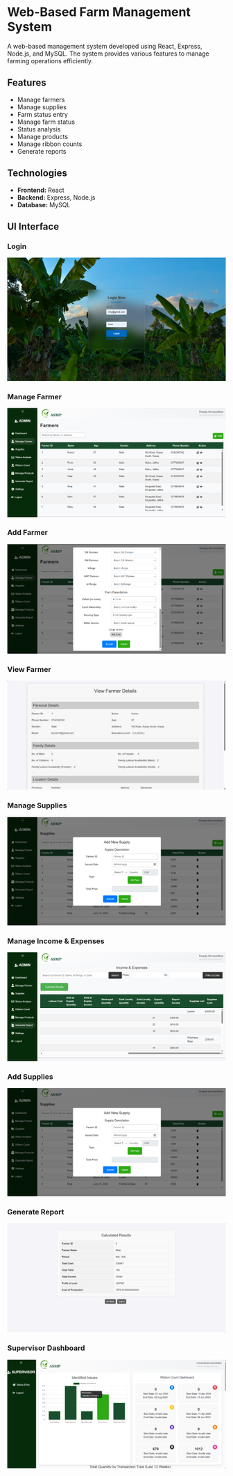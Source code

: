 # Web-Based Farm Management System

A web-based management system developed using React, Express, Node.js, and MySQL. The system provides various features to manage farming operations efficiently.

## Features

- Manage farmers
- Manage supplies
- Farm status entry
- Manage farm status
- Status analysis
- Manage products
- Manage ribbon counts
- Generate reports

## Technologies

- **Frontend:** React
- **Backend:** Express, Node.js
- **Database:** MySQL

## UI Interface

### Login
![Login Screenshot](https://github.com/Neepaja/Farming-Management-System/blob/main/UserInterface/Login.png)

### Manage Farmer
![Manage Farmer Screenshot](https://github.com/Neepaja/Farming-Management-System/blob/main/UserInterface/Manage_Farmer.png)

### Add Farmer
![Add Farmer Screenshot](https://github.com/Neepaja/Farming-Management-System/blob/main/UserInterface/Add_Farmer.png)

### View Farmer
![View Farmer Screenshot](https://github.com/Neepaja/Farming-Management-System/blob/main/UserInterface/View_Farmer.png)

### Manage Supplies
![Manage Supplies Screenshot](https://github.com/Neepaja/Farming-Management-System/blob/main/UserInterface/Add_Supplies.png)

### Manage Income & Expenses
![Manage Income & Expenses Screenshot](https://github.com/Neepaja/Farming-Management-System/blob/main/UserInterface/Manage_Income&Expenses.png)

### Add Supplies
![Add Supplies Screenshot](https://github.com/Neepaja/Farming-Management-System/blob/main/UserInterface/Add_Supplies.png)

### Generate Report
![Generate Report Screenshot](https://github.com/Neepaja/Farming-Management-System/blob/main/UserInterface/Generate_Report.png)

### Supervisor Dashboard
![Supervisor Dashboard Screenshot](https://github.com/Neepaja/Farming-Management-System/blob/main/UserInterface/Supervisor_Dashboard.png)
